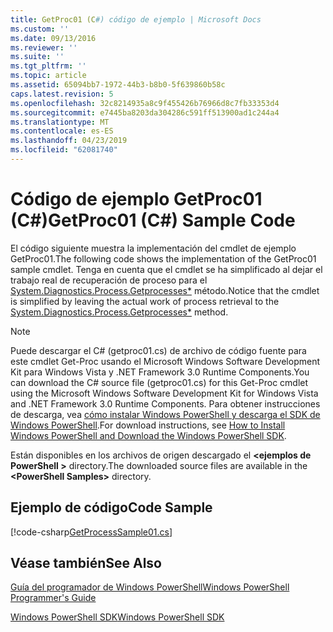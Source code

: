 ```yaml
---
title: GetProc01 (C#) código de ejemplo | Microsoft Docs
ms.custom: ''
ms.date: 09/13/2016
ms.reviewer: ''
ms.suite: ''
ms.tgt_pltfrm: ''
ms.topic: article
ms.assetid: 65094bb7-1972-44b3-b8b0-5f639860b58c
caps.latest.revision: 5
ms.openlocfilehash: 32c8214935a8c9f455426b76966d8c7fb33353d4
ms.sourcegitcommit: e7445ba8203da304286c591ff513900ad1c244a4
ms.translationtype: MT
ms.contentlocale: es-ES
ms.lasthandoff: 04/23/2019
ms.locfileid: "62081740"
---
```

# <a name="getproc01-c-sample-code"></a><span data-ttu-id="4598d-102">Código de ejemplo GetProc01 (C#)</span><span class="sxs-lookup"><span data-stu-id="4598d-102">GetProc01 (C#) Sample Code</span></span>

<span data-ttu-id="4598d-103">El código siguiente muestra la implementación del cmdlet de ejemplo GetProc01.</span><span class="sxs-lookup"><span data-stu-id="4598d-103">The following code shows the implementation of the GetProc01 sample cmdlet.</span></span> <span data-ttu-id="4598d-104">Tenga en cuenta que el cmdlet se ha simplificado al dejar el trabajo real de recuperación de proceso para el [System.Diagnostics.Process.Getprocesses\*](/dotnet/api/System.Diagnostics.Process.GetProcesses) método.</span><span class="sxs-lookup"><span data-stu-id="4598d-104">Notice that the cmdlet is simplified by leaving the actual work of process retrieval to the [System.Diagnostics.Process.Getprocesses\*](/dotnet/api/System.Diagnostics.Process.GetProcesses) method.</span></span>

> [!NOTE]
> <span data-ttu-id="4598d-105">Puede descargar el C# (getproc01.cs) de archivo de código fuente para este cmdlet Get-Proc usando el Microsoft Windows Software Development Kit para Windows Vista y .NET Framework 3.0 Runtime Components.</span><span class="sxs-lookup"><span data-stu-id="4598d-105">You can download the C# source file (getproc01.cs) for this Get-Proc cmdlet using the Microsoft Windows Software Development Kit for Windows Vista and .NET Framework 3.0 Runtime Components.</span></span> <span data-ttu-id="4598d-106">Para obtener instrucciones de descarga, vea [cómo instalar Windows PowerShell y descarga el SDK de Windows PowerShell](/powershell/developer/installing-the-windows-powershell-sdk).</span><span class="sxs-lookup"><span data-stu-id="4598d-106">For download instructions, see [How to Install Windows PowerShell and Download the Windows PowerShell SDK](/powershell/developer/installing-the-windows-powershell-sdk).</span></span>
>
> <span data-ttu-id="4598d-107">Están disponibles en los archivos de origen descargado el  **\<ejemplos de PowerShell >** directory.</span><span class="sxs-lookup"><span data-stu-id="4598d-107">The downloaded source files are available in the **\<PowerShell Samples>** directory.</span></span>

## <a name="code-sample"></a><span data-ttu-id="4598d-108">Ejemplo de código</span><span class="sxs-lookup"><span data-stu-id="4598d-108">Code Sample</span></span>

[!code-csharp[GetProcessSample01.cs](../../powershell-sdk-samples/SDK-2.0/csharp/GetProcessSample01/GetProcessSample01.cs#L11-L126 "GetProcessSample01.cs")]

## <a name="see-also"></a><span data-ttu-id="4598d-109">Véase también</span><span class="sxs-lookup"><span data-stu-id="4598d-109">See Also</span></span>

[<span data-ttu-id="4598d-110">Guía del programador de Windows PowerShell</span><span class="sxs-lookup"><span data-stu-id="4598d-110">Windows PowerShell Programmer's Guide</span></span>](./windows-powershell-programmer-s-guide.md)

[<span data-ttu-id="4598d-111">Windows PowerShell SDK</span><span class="sxs-lookup"><span data-stu-id="4598d-111">Windows PowerShell SDK</span></span>](../windows-powershell-reference.md)